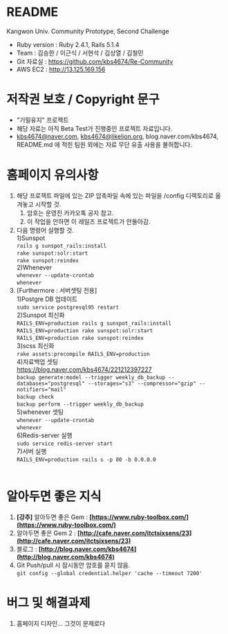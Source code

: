 # README
Kangwon Univ. Community Prototype, Second Challenge
* Ruby version : Ruby 2.4.1, Rails 5.1.4
* Team : 김승한 / 이근식 / 서현석 / 김상열 / 김철민
* Git 자료실 : https://github.com/kbs4674/Re-Community
* AWS EC2 : <a href="http://13.125.169.156">http://13.125.169.156</a>

# 저작권 보호 / Copyright 문구
* "기밀유지" 프로젝트
* 해당 자료는 아직 Beta Test가 진행중인 프로젝트 자료입니다.
* kbs4674@naver.com, kbs4674@likelion.org, blog.naver.com/kbs4674, README.md 에 적힌 팀원 외에는 자료 무단 유출 사용을 불허합니다.

# 홈페이지 유의사항
1. 해당 프로젝트 파일에 있는 ZIP 압축파일 속에 있는 파일을 /config 디렉토리로 옮겨놓고 시작할 것.<br/>
    1) 암호는 운영진 카카오톡 공지 참고.<br/>
    2) 이 작업을 안하면 이 레일즈 프로젝트가 안돌아감.
2. 다음 명령어 실행할 것.<br/>
1)Sunspot<br/>
`rails g sunspot_rails:install`<br/>
`rake sunspot:solr:start`<br/>
`rake sunspot:reindex`<br/>
2)Whenever<br/>
`whenever --update-crontab`<br/>
`whenever`<br/>
3. [Furthermore : 서버셋팅 전용]<br/>
1)Postgre DB 업데이트<br/>
`sudo service postgresql95 restart`<br/>
2)Sunspot 최신화<br/>
`RAILS_ENV=production rails g sunspot_rails:install`<br/>
`RAILS_ENV=production rake sunspot:solr:start`<br/>
`RAILS_ENV=production rake sunspot:reindex`<br/>
3)scss 최신화<br/>
`rake assets:precompile RAILS_ENV=production`<br/>
4)자료백업 셋팅<br/>
<a href="https://blog.naver.com/kbs4674/221212397227" target="_blank">https://blog.naver.com/kbs4674/221212397227</a><br/>
`backup generate:model --trigger weekly_db_backup --databases="postgresql" --storages="s3" --compressor="gzip" --notifiers="mail"`<br/>
`backup check`<br/>
`backup perform --trigger weekly_db_backup`<br/>
5)whenever 셋팅<br/>
`whenever --update-crontab`<br/>
`whenever`<br/>
6)Redis-server 실행<br/>
`sudo service redis-server start`<br/>
7)서버 실행<br/>
`RAILS_ENV=production rails s -p 80 -b 0.0.0.0`
<br/><br/>


# 알아두면 좋은 지식
1. **[강추]** 알아두면 좋은 Gem : **[https://www.ruby-toolbox.com/](https://www.ruby-toolbox.com/)**
2. 알아두면 좋은 Gem 2 : **[http://cafe.naver.com/itctsixsens/23](http://cafe.naver.com/itctsixsens/23)**
3. 블로그 : **[http://blog.naver.com/kbs4674](http://blog.naver.com/kbs4674)**
4. Git Push/pull 시 잠시동안 암호를 묻지 않음.<br/>
`git config --global credential.helper 'cache --timeout 7200'`


# 버그 및 해결과제
1. 홈페이지 디자인... 그것이 문제로다